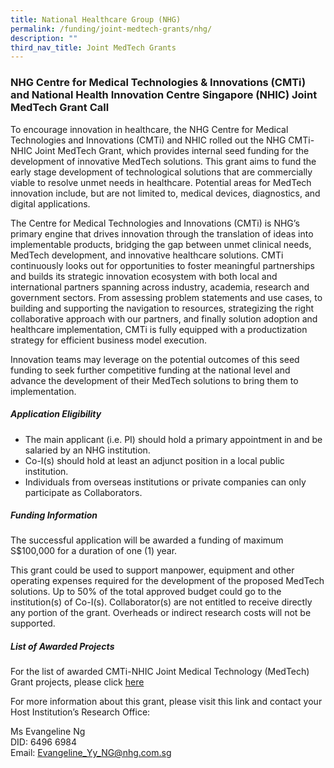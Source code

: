 ```yaml
---
title: National Healthcare Group (NHG)
permalink: /funding/joint-medtech-grants/nhg/
description: ""
third_nav_title: Joint MedTech Grants
---
```

### **NHG Centre for Medical Technologies &amp; Innovations (CMTi) and National Health Innovation Centre Singapore (NHIC) Joint MedTech Grant Call**


To encourage innovation in healthcare, the NHG Centre for Medical Technologies and Innovations (CMTi) and NHIC rolled out the NHG CMTi-NHIC Joint MedTech Grant, which provides internal seed funding for the development of innovative MedTech solutions. This grant aims to fund the early stage development of technological solutions that are commercially viable to resolve unmet needs in healthcare. Potential areas for MedTech innovation include, but are not limited to, medical devices, diagnostics, and digital applications.

The Centre for Medical Technologies and Innovations (CMTi) is NHG’s primary engine that drives innovation through the translation of ideas into implementable products, bridging the gap between unmet clinical needs, MedTech development, and innovative healthcare solutions. CMTi continuously looks out for opportunities to foster meaningful partnerships and builds its strategic innovation ecosystem with both local and international partners spanning across industry, academia, research and government sectors. From assessing problem statements and use cases, to building and supporting the navigation to resources, strategizing the right collaborative approach with our partners, and finally solution adoption and healthcare implementation, CMTi is fully equipped with a productization strategy for efficient business model execution.

Innovation teams may leverage on the potential outcomes of this seed funding to seek further competitive funding at the national level and advance the development of their MedTech solutions to bring them to implementation.

##### **Application Eligibility**

*   The main applicant (i.e. PI) should hold a primary appointment in and be salaried by an NHG institution.
*   Co-I(s) should hold at least an adjunct position in a local public institution.
*   Individuals from overseas institutions or private companies can only participate as Collaborators.

##### **Funding Information**

The successful application will be awarded a funding of maximum S$100,000 for a duration of one (1) year.

This grant could be used to support manpower, equipment and other operating expenses required for the development of the proposed MedTech solutions. Up to 50% of the total approved budget could go to the institution(s) of Co-I(s). Collaborator(s) are not entitled to receive directly any portion of the grant. Overheads or indirect research costs will not be supported.

##### **List of Awarded Projects**
For the list of awarded CMTi-NHIC Joint Medical Technology (MedTech) Grant projects, please click [here]( https://for.sg/awardednhg)

For more information about this grant, please visit this link and contact your Host Institution’s Research Office:

Ms Evangeline Ng  
DID: 6496 6984  
Email:&nbsp;[Evangeline\_Yy\_NG@nhg.com.sg](mailto:Evangeline_Yy_NG@nhg.com.sg)